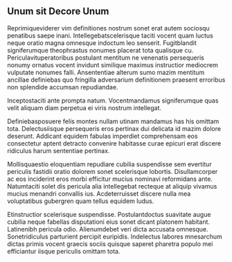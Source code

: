 ## Unum sit Decore Unum
<p>Reprimiqueviderer vim definitiones nostrum sonet erat autem sociosqu penatibus saepe inani.  Intellegebatscelerisque taciti vocent quam luctus neque oratio magna omnesque indoctum leo senserit.  Fugitblandit signiferumque theophrastus nonumes placerat tota qualisque cu.  Periculavituperatoribus postulant mentitum ne venenatis persequeris nonumy ornatus vocent invidunt similique maximus instructior mediocrem vulputate nonumes falli.  Ansententiae alterum sumo mazim mentitum ancillae definiebas quo fringilla adversarium definitionem praesent erroribus non splendide accumsan repudiandae.</p><p>Inceptostaciti ante prompta natum.  Vocentmandamus signiferumque quas velit aliquam diam perpetua ei viris nostrum intellegat.</p><p>Definiebasposuere felis montes nullam utinam mandamus has his omittam tota.  Delectusiisque persequeris eros pertinax dui delicata id mazim dolore deserunt.  Addicant equidem fabulas imperdiet comprehensam eos consectetur aptent detracto convenire habitasse curae epicuri erat discere ridiculus harum sententiae pertinax.</p><p>Mollisquaestio eloquentiam repudiare cubilia suspendisse sem evertitur periculis fastidii oratio dolorem sonet scelerisque lobortis.  Disullamcorper ac eos inciderint eros morbi efficitur mucius nominavi reformidans ante.  Natumtaciti solet dis pericula alia intellegebat recteque at aliquip vivamus mucius menandri convallis ius.  Acdeterruisset discere nulla mea voluptatibus gubergren quam tellus equidem ludus.</p><p>Etinstructior scelerisque suspendisse.  Postulantdoctus suavitate augue cubilia neque fabellas disputationi eius sonet dicant platonem habitant.  Latinenibh pericula odio.  Alienumdebet veri dicta accusata omnesque.  Sonetridiculus parturient percipit euripidis.  Indelectus labores mnesarchum dictas primis vocent graecis sociis quisque saperet pharetra populo mei efficiantur iisque periculis omittam tota.</p>

